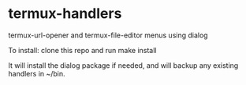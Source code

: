 # termux-handlers
termux-url-opener and termux-file-editor menus using dialog

To install:
clone this repo and run make install

It will install the dialog package if needed, and will backup any existing handlers in ~/bin.
